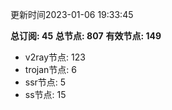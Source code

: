 更新时间2023-01-06 19:33:45

**总订阅: 45**
**总节点: 807**
**有效节点: 149**
- v2ray节点: 123
- trojan节点: 6
- ssr节点: 5
- ss节点: 15

